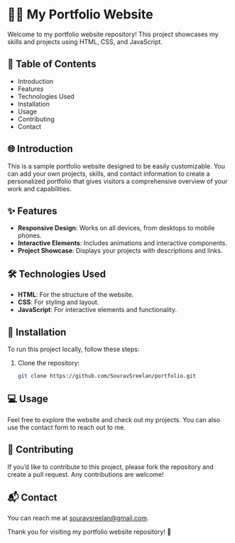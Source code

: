 # 🧑‍💻 My Portfolio Website    

Welcome to my portfolio website repository! This project showcases my skills and projects using HTML, CSS, and JavaScript.       

## 📑 Table of Contents

- Introduction
- Features
- Technologies Used
- Installation
- Usage
- Contributing
- Contact

## 🌐 Introduction

This is a sample portfolio website designed to be easily customizable. You can add your own projects, skills, and contact information to create a personalized portfolio that gives visitors a comprehensive overview of your work and capabilities. 

## ✨ Features

- **Responsive Design**: Works on all devices, from desktops to mobile phones.
- **Interactive Elements**: Includes animations and interactive components.
- **Project Showcase**: Displays your projects with descriptions and links.

## 🛠️ Technologies Used

- **HTML**: For the structure of the website.
- **CSS**: For styling and layout.
- **JavaScript**: For interactive elements and functionality.

## 🚀 Installation

To run this project locally, follow these steps:

1. Clone the repository:
   ```bash
   git clone https://github.com/SouravSreelan/portfolio.git

##  💻 Usage

Feel free to explore the website and check out my projects. You can also use the contact form to reach out to me.

## 🤝 Contributing

If you’d like to contribute to this project, please fork the repository and create a pull request. Any contributions are welcome!

## 📬 Contact

You can reach me at souravsreelan@gmail.com.

Thank you for visiting my portfolio website repository! 🎉 

